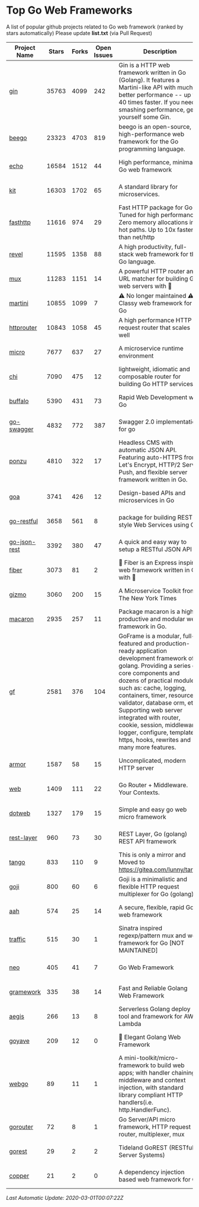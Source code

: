 # Top Go Web Frameworks
A list of popular github projects related to Go web framework (ranked by stars automatically)
Please update **list.txt** (via Pull Request)

| Project Name | Stars | Forks | Open Issues | Description | Last Commit |
| ------------ | ----- | ----- | ----------- | ----------- | ----------- |
| [gin](https://github.com/gin-gonic/gin) | 35763 | 4099 | 242 | Gin is a HTTP web framework written in Go (Golang). It features a Martini-like API with much better performance -- up to 40 times faster. If you need smashing performance, get yourself some Gin. | 2020-02-26 02:27:03 |
| [beego](https://github.com/astaxie/beego) | 23323 | 4703 | 819 | beego is an open-source, high-performance web framework for the Go programming language. | 2020-02-22 07:09:25 |
| [echo](https://github.com/labstack/echo) | 16584 | 1512 | 44 | High performance, minimalist Go web framework | 2020-02-29 15:49:22 |
| [kit](https://github.com/go-kit/kit) | 16303 | 1702 | 65 | A standard library for microservices. | 2020-02-28 14:17:35 |
| [fasthttp](https://github.com/valyala/fasthttp) | 11616 | 974 | 29 | Fast HTTP package for Go. Tuned for high performance. Zero memory allocations in hot paths. Up to 10x faster than net/http | 2020-02-28 20:03:48 |
| [revel](https://github.com/revel/revel) | 11595 | 1358 | 88 | A high productivity, full-stack web framework for the Go language. | 2018-10-30 13:23:52 |
| [mux](https://github.com/gorilla/mux) | 11283 | 1151 | 14 | A powerful HTTP router and URL matcher for building Go web servers with 🦍 | 2020-01-12 19:17:43 |
| [martini](https://github.com/go-martini/martini) | 10855 | 1099 | 7 | ⚠️ No longer maintained ⚠️  Classy web framework for Go | 2017-01-21 21:58:54 |
| [httprouter](https://github.com/julienschmidt/httprouter) | 10843 | 1058 | 45 | A high performance HTTP request router that scales well | 2020-01-14 09:48:04 |
| [micro](https://github.com/micro/micro) | 7677 | 637 | 27 | A microservice runtime environment | 2020-02-29 19:00:58 |
| [chi](https://github.com/go-chi/chi) | 7090 | 475 | 12 | lightweight, idiomatic and composable router for building Go HTTP services | 2020-02-26 13:25:40 |
| [buffalo](https://github.com/gobuffalo/buffalo) | 5390 | 431 | 73 | Rapid Web Development w/ Go | 2020-02-19 06:39:20 |
| [go-swagger](https://github.com/go-swagger/go-swagger) | 4832 | 772 | 387 | Swagger 2.0 implementation for go | 2020-02-28 16:13:27 |
| [ponzu](https://github.com/ponzu-cms/ponzu) | 4810 | 322 | 17 | Headless CMS with automatic JSON API. Featuring auto-HTTPS from Let's Encrypt, HTTP/2 Server Push, and flexible server framework written in Go. | 2020-01-02 00:14:32 |
| [goa](https://github.com/goadesign/goa) | 3741 | 426 | 12 | Design-based APIs and microservices in Go | 2020-02-29 21:40:56 |
| [go-restful](https://github.com/emicklei/go-restful) | 3658 | 561 | 8 | package for building REST-style Web Services using Go | 2020-02-16 20:05:39 |
| [go-json-rest](https://github.com/ant0ine/go-json-rest) | 3392 | 380 | 47 | A quick and easy way to setup a RESTful JSON API | 2017-09-13 04:12:08 |
| [fiber](https://github.com/gofiber/fiber) | 3073 | 81 | 2 | 🚀 Fiber is an Express inspired web framework written in Go with 💖 | 2020-02-29 21:12:39 |
| [gizmo](https://github.com/nytimes/gizmo) | 3060 | 200 | 15 | A Microservice Toolkit from The New York Times | 2019-12-20 17:17:13 |
| [macaron](https://github.com/go-macaron/macaron) | 2935 | 257 | 11 | Package macaron is a high productive and modular web framework in Go. | 2020-02-25 05:29:53 |
| [gf](https://github.com/gogf/gf) | 2581 | 376 | 104 | GoFrame is a modular, full-featured and production-ready application development framework of golang. Providing a series of core components and dozens of practical modules, such as: cache, logging, containers, timer, resource, validator, database orm, etc. Supporting web server integrated with router, cookie, session, middleware, logger, configure, template, https, hooks, rewrites and many more features.  | 2020-02-29 11:55:53 |
| [armor](https://github.com/labstack/armor) | 1587 | 58 | 15 | Uncomplicated, modern HTTP server | 2019-08-03 18:10:09 |
| [web](https://github.com/gocraft/web) | 1409 | 111 | 22 | Go Router + Middleware. Your Contexts. | 2019-02-07 15:06:52 |
| [dotweb](https://github.com/devfeel/dotweb) | 1327 | 179 | 15 | Simple and easy go web micro framework | 2019-12-01 08:01:18 |
| [rest-layer](https://github.com/rs/rest-layer) | 960 | 73 | 30 | REST Layer, Go (golang) REST API framework | 2019-12-05 10:17:11 |
| [tango](https://github.com/lunny/tango) | 833 | 110 | 9 | This is only a mirror and Moved to https://gitea.com/lunny/tango | 2019-05-17 03:31:10 |
| [goji](https://github.com/goji/goji) | 800 | 60 | 6 | Goji is a minimalistic and flexible HTTP request multiplexer for Go (golang) | 2019-01-26 23:58:29 |
| [aah](https://github.com/go-aah/aah) | 574 | 25 | 14 | A secure, flexible, rapid Go web framework | 2019-10-12 08:09:30 |
| [traffic](https://github.com/gravityblast/traffic) | 515 | 30 | 1 | Sinatra inspired regexp/pattern mux and web framework for Go [NOT MAINTAINED] | 2015-11-26 21:31:07 |
| [neo](https://github.com/ivpusic/neo) | 405 | 41 | 7 | Go Web Framework | 2017-08-14 23:54:31 |
| [gramework](https://github.com/gramework/gramework) | 335 | 38 | 14 | Fast and Reliable Golang Web Framework | 2020-01-21 17:51:59 |
| [aegis](https://github.com/tmaiaroto/aegis) | 266 | 13 | 8 | Serverless Golang deploy tool and framework for AWS Lambda | 2019-07-28 17:59:41 |
| [goyave](https://github.com/System-Glitch/goyave) | 209 | 12 | 0 | :pear: Elegant Golang Web Framework | 2020-02-23 11:17:56 |
| [webgo](https://github.com/bnkamalesh/webgo) | 89 | 11 | 1 | A mini-toolkit/micro-framework to build web apps; with handler chaining, middleware and context injection, with standard library compliant HTTP handlers(i.e. http.HandlerFunc). | 2020-01-28 04:26:44 |
| [gorouter](https://github.com/vardius/gorouter) | 72 | 8 | 1 | Go Server/API micro framework, HTTP request router, multiplexer, mux | 2020-02-18 23:02:03 |
| [gorest](https://github.com/tideland/gorest) | 29 | 2 | 2 | Tideland GoREST (RESTful Server Systems) | 2017-11-10 13:00:37 |
| [copper](https://github.com/tusharsoni/copper) | 21 | 2 | 0 | A dependency injection based web framework for Go | 2020-02-03 01:29:53 |

*Last Automatic Update: 2020-03-01T00:07:22Z*